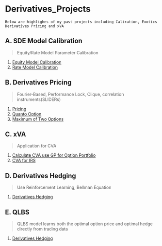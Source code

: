 # Derivatives_Projects
```
Below are highlighes of my past projects including Caliration, Exotics Derivatives Pricing and xVA
```

## A. SDE Model Calibration
> Equity/Rate Model Parameter Calibration
1. [Equity Model Calibration](BCC97_calibration_full.py)
2. [Rate Model Calibration](CIR_calibration.py)

## B. Derivatives Pricing
> Fourier-Based, Performance Lock, Clique, correlation instruments(SLIDERs)
1. [Pricing](DerivativesPricing.ipynb)
2. [Quanto Option](https://nbviewer.jupyter.org/github/jollyraven100/Derivatives_Modeling/blob/master/Quanto%20Option.pdf)
3. [Maximum of Two Options](https://nbviewer.jupyter.org/github/michaelsyao/Derivatives_Modeling/blob/master/Options%20on%20the%20Maximum%20of%20two%20assets.pdf)

## C. xVA
> Application for CVA
1. [Calculate CVA use GP for Option Portfolio](MY3_Upload_CVA.ipynb)
2. [CVA for IRS](CVA_for_IRS_final.m)

## D. Derivatives Hedging
> Use Reinforcement Learning, Bellman Equation
1. [Derivatives Hedging](DerivativesHedging.ipynb)

## E. QLBS
>QLBS model learns both the optimal option price and optimal hedge directly from trading data
1. [Derivatives Hedging](DP_qlbs_oneset.ipynb)
